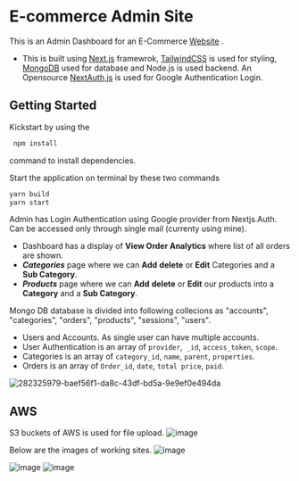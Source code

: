# E-commerce Admin Site

This is an Admin Dashboard for an E-Commerce [Website](https://github.com/p-H-7/Customer-FrontEnd/edit/main/README.md) .

* This is built using [Next.js](https://nextjs.org/) framewrok, [TailwindCSS](https://tailwindcss.com/) is used for styling, [MongoDB](https://www.mongodb.com/) used for database and Node.js is used backend. An Opensource [NextAuth,js](https://next-auth.js.org/) is used for Google Authentication Login.

## Getting Started
Kickstart by using  the 
```bash
 npm install
```
command to install dependencies.

Start the application on terminal by these two commands
 ```bash
 yarn build
 yarn start
```

Admin has Login Authentication using Google provider from Nextjs.Auth. Can be accessed only through single mail (currenty using mine).
*  Dashboard has a display of **View Order Analytics** where list of all orders are shown.
*  ***Categories*** page where we can **Add** **delete** or **Edit** Categories and a **Sub Category**.
*  ***Products*** page where we can **Add** **delete** or **Edit** our products into a **Category** and a **Sub Category**.


Mongo DB database is divided into following collecions as "accounts", "categories", "orders", "products", "sessions", "users".
* Users and Accounts. As single user can have multiple accounts.
* User Authentication is an array of `provider`,` _id`, `access_token`, `scope`.
* Categories is an array of `category_id`, `name`, `parent`, `properties`.
* Orders is an array of `Order_id`, `date`, `total price`, `paid`.

![282325979-baef56f1-da8c-43df-bd5a-9e9ef0e494da](https://github.com/p-H-7/E-Commerce-Admin/assets/82563863/b70380b4-3c38-4633-94e0-4491c0ae2e88)


## AWS 
S3 buckets of AWS is used for file upload.
![image](https://github.com/p-H-7/E-Commerce-Admin/assets/82563863/40609a7e-f5c3-407e-b452-3dbb9de6ba37)


Below are the images of working sites.
![image](https://github.com/p-H-7/E-Commerce-Admin/assets/82563863/0cd6dc19-60da-4645-afc7-3a892594dde5)

![image](https://github.com/p-H-7/E-Commerce-Admin/assets/82563863/633674a1-6dbc-4e1c-9a76-f5a467822ef2)
![image](https://github.com/p-H-7/E-Commerce-Admin/assets/82563863/c52f8cc1-7e94-462a-abd2-2fffc5043613)
